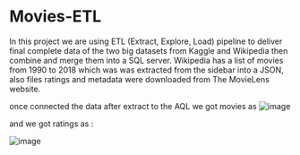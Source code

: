 # Movies-ETL

In this project we are using ETL (Extract, Explore, Load) pipeline to deliver final complete data of the two big datasets from Kaggle and Wikipedia then combine and merge them into a SQL server. Wikipedia has a list of movies from 1990 to 2018 which was was extracted from the sidebar into a JSON, also files ratings and metadata were downloaded from The MovieLens website. 

once connected the data after extract to the AQL we got movies as 
![image](https://user-images.githubusercontent.com/49285767/201453378-67692a63-91bd-4c3e-a899-b597c0ab85b9.png)



and we got ratings as :


![image](https://user-images.githubusercontent.com/49285767/201453344-634d85cb-4f35-4006-83f6-53fc2c4994a8.png)
